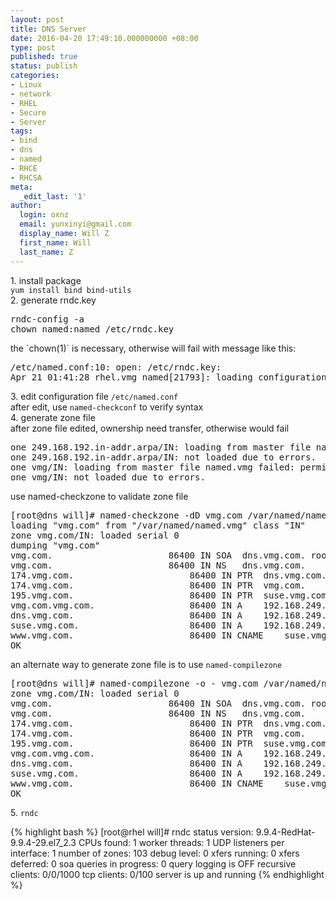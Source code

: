 ```yaml
---
layout: post
title: DNS Server
date: 2016-04-20 17:49:10.000000000 +08:00
type: post
published: true
status: publish
categories:
- Linux
- network
- RHEL
- Secure
- Server
tags:
- bind
- dns
- named
- RHCE
- RHCSA
meta:
  _edit_last: '1'
author:
  login: oxnz
  email: yunxinyi@gmail.com
  display_name: Will Z
  first_name: Will
  last_name: Z
---
```

<p>1. install package<br />
<code>yum install bind bind-utils</code><br />
2. generate rndc.key</p>
<pre>rndc-config -a
chown named:named /etc/rndc.key</pre>
<p>the `chown(1)` is necessary, otherwise will fail with message like this:</p>
<pre>/etc/named.conf:10: open: /etc/rndc.key: 
Apr 21 01:41:28 rhel.vmg named[21793]: loading configuration: permission denied</pre>

<!--more-->

<p>3. edit configuration file <code>/etc/named.conf</code><br />
after edit, use <code>named-checkconf</code> to verify syntax<br />
4. generate zone file<br />
after zone file edited, ownership need transfer, otherwise would fail</p>
<pre>one 249.168.192.in-addr.arpa/IN: loading from master file named.vmg failed: perm
one 249.168.192.in-addr.arpa/IN: not loaded due to errors.
one vmg/IN: loading from master file named.vmg failed: permission denied
one vmg/IN: not loaded due to errors.</pre>
<p>use named-checkzone to validate zone file</p>
<pre>[root@dns will]# named-checkzone -dD vmg.com /var/named/named.vmg 
loading "vmg.com" from "/var/named/named.vmg" class "IN"
zone vmg.com/IN: loaded serial 0
dumping "vmg.com"
vmg.com.				      86400 IN SOA	dns.vmg.com. root.vmg.com. 0 86400 3600 604800 10800
vmg.com.				      86400 IN NS	dns.vmg.com.
174.vmg.com.				      86400 IN PTR	dns.vmg.com.
174.vmg.com.				      86400 IN PTR	vmg.com.
195.vmg.com.				      86400 IN PTR	suse.vmg.com.
vmg.com.vmg.com.			      86400 IN A	192.168.249.174
dns.vmg.com.				      86400 IN A	192.168.249.174
suse.vmg.com.				      86400 IN A	192.168.249.195
www.vmg.com.				      86400 IN CNAME	suse.vmg.com.
OK
</pre>
<p>an alternate way to generate zone file is to use <code>named-compilezone</code></p>
<pre>[root@dns will]# named-compilezone -o - vmg.com /var/named/named.vmg 
zone vmg.com/IN: loaded serial 0
vmg.com.				      86400 IN SOA	dns.vmg.com. root.vmg.com. 0 86400 3600 604800 10800
vmg.com.				      86400 IN NS	dns.vmg.com.
174.vmg.com.				      86400 IN PTR	dns.vmg.com.
174.vmg.com.				      86400 IN PTR	vmg.com.
195.vmg.com.				      86400 IN PTR	suse.vmg.com.
vmg.com.vmg.com.			      86400 IN A	192.168.249.174
dns.vmg.com.				      86400 IN A	192.168.249.174
suse.vmg.com.				      86400 IN A	192.168.249.195
www.vmg.com.				      86400 IN CNAME	suse.vmg.com.
OK
</pre>
<p>5. <code>rndc</code></p>
{% highlight bash %}
[root@rhel will]# rndc status
version: 9.9.4-RedHat-9.9.4-29.el7_2.3
CPUs found: 1
worker threads: 1
UDP listeners per interface: 1
number of zones: 103
debug level: 0
xfers running: 0
xfers deferred: 0
soa queries in progress: 0
query logging is OFF
recursive clients: 0/0/1000
tcp clients: 0/100
server is up and running
{% endhighlight %}
